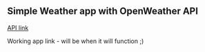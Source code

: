 ## Simple Weather app with OpenWeather API

[API link](https://openweathermap.org/api)

Working app link - will be when it will function ;)


